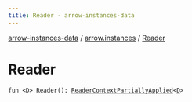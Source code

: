 ```yaml
---
title: Reader - arrow-instances-data
---
```


[arrow-instances-data](../index.html) / [arrow.instances](index.html) / [Reader](./-reader.html)

# Reader

`fun <D> Reader(): `[`ReaderContextPartiallyApplied`](-reader-context-partially-applied/index.html)`<`[`D`](-reader.html#D)`>`